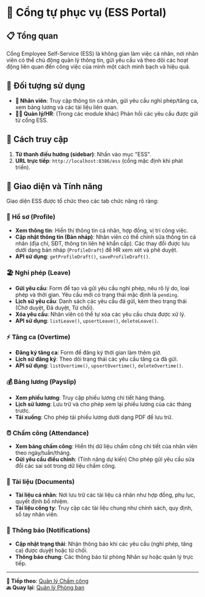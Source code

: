 # 👤 Cổng tự phục vụ (ESS Portal)

## 📋 Tổng quan

Cổng Employee Self-Service (ESS) là không gian làm việc cá nhân, nơi nhân viên có thể chủ động quản lý thông tin, gửi yêu cầu và theo dõi các hoạt động liên quan đến công việc của mình một cách minh bạch và hiệu quả.

## 🎯 Đối tượng sử dụng

- **👤 Nhân viên**: Truy cập thông tin cá nhân, gửi yêu cầu nghỉ phép/tăng ca, xem bảng lương và các tài liệu liên quan.
- **👩‍💼 Quản lý/HR**: (Trong các module khác) Phản hồi các yêu cầu được gửi từ cổng ESS.

## 🧭 Cách truy cập

1. **Từ thanh điều hướng (sidebar)**: Nhấn vào mục "ESS".
2. **URL trực tiếp**: `http://localhost:8386/ess` (cổng mặc định khi phát triển).

## 📱 Giao diện và Tính năng

Giao diện ESS được tổ chức theo các tab chức năng rõ ràng:

### 👤 **Hồ sơ (Profile)**
- **Xem thông tin**: Hiển thị thông tin cá nhân, hợp đồng, vị trí công việc.
- **Cập nhật thông tin (Bản nháp)**: Nhân viên có thể chỉnh sửa thông tin cá nhân (địa chỉ, SĐT, thông tin liên hệ khẩn cấp). Các thay đổi được lưu dưới dạng bản nháp (`ProfileDraft`) để HR xem xét và phê duyệt.
- **API sử dụng**: `getProfileDraft()`, `saveProfileDraft()`.

### 🏖️ **Nghỉ phép (Leave)**
- **Gửi yêu cầu**: Form để tạo và gửi yêu cầu nghỉ phép, nêu rõ lý do, loại phép và thời gian. Yêu cầu mới có trạng thái mặc định là `pending`.
- **Lịch sử yêu cầu**: Danh sách các yêu cầu đã gửi, kèm theo trạng thái (Chờ duyệt, Đã duyệt, Từ chối).
- **Xóa yêu cầu**: Nhân viên có thể tự xóa các yêu cầu chưa được xử lý.
- **API sử dụng**: `listLeave()`, `upsertLeave()`, `deleteLeave()`.

### ⚡ **Tăng ca (Overtime)**
- **Đăng ký tăng ca**: Form để đăng ký thời gian làm thêm giờ.
- **Lịch sử đăng ký**: Theo dõi trạng thái các yêu cầu tăng ca đã gửi.
- **API sử dụng**: `listOvertime()`, `upsertOvertime()`, `deleteOvertime()`.

### 💰 **Bảng lương (Payslip)**
- **Xem phiếu lương**: Truy cập phiếu lương chi tiết hàng tháng.
- **Lịch sử lương**: Lưu trữ và cho phép xem lại phiếu lương của các tháng trước.
- **Tải xuống**: Cho phép tải phiếu lương dưới dạng PDF để lưu trữ.

### ⏰ **Chấm công (Attendance)**
- **Xem bảng chấm công**: Hiển thị dữ liệu chấm công chi tiết của nhân viên theo ngày/tuần/tháng.
- **Gửi yêu cầu điều chỉnh**: (Tính năng dự kiến) Cho phép gửi yêu cầu sửa đổi các sai sót trong dữ liệu chấm công.

### 📂 **Tài liệu (Documents)**
- **Tài liệu cá nhân**: Nơi lưu trữ các tài liệu cá nhân như hợp đồng, phụ lục, quyết định bổ nhiệm.
- **Tài liệu công ty**: Truy cập các tài liệu chung như chính sách, quy định, sổ tay nhân viên.

### 🔔 **Thông báo (Notifications)**
- **Cập nhật trạng thái**: Nhận thông báo khi các yêu cầu (nghỉ phép, tăng ca) được duyệt hoặc từ chối.
- **Thông báo chung**: Các thông báo từ phòng Nhân sự hoặc quản lý trực tiếp.

---

**📝 Tiếp theo**: [Quản lý Chấm công](./time-attendance.md)  
**🔙 Quay lại**: [Quản lý Phòng ban](./department-management.md)
